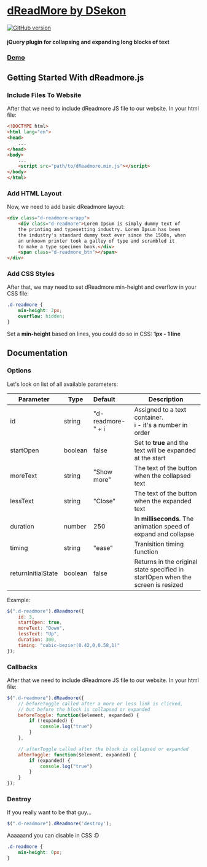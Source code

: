 # [dReadMore by DSekon](http://dsekon.ru/dReadmore/ "dReadMore by DSekon")
[![GitHub version](https://badge.fury.io/gh/DSekon%2FdReadmore.svg)](https://github.com/DSekon/dReadmore)
#### jQuery plugin for collapsing and expanding long blocks of text
### [Demo](http://dsekon.ru/dReadmore/ "Demo")
## Getting Started With dReadmore.js
### Include Files To Website

After that we need to include dReadmore JS file to our website. In your html file:
```html
<!DOCTYPE html>
<html lang="en">
<head>
    ...
</head>
<body>
    ...
    <script src="path/to/dReadmore.min.js"></script>
</body>
</html>
```
### Add HTML Layout
Now, we need to add basic dReadmore layout:
```html
<div class="d-readmore-wrapp">
    <div class="d-readmore">Lorem Ipsum is simply dummy text of
    the printing and typesetting industry. Lorem Ipsum has been
    the industry's standard dummy text ever since the 1500s, when
    an unknown printer took a galley of type and scrambled it
    to make a type specimen book.</div>
    <span class="d-readmore_btn"></span>
</div>
```

### Add CSS Styles
After that, we may need to set dReadmore min-height and overflow in your CSS file:
```css
.d-readmore {
    min-height: 2px;
    overflow: hidden;
}
```
Set a **min-height** based on lines, you could do so in CSS: **1px - 1 line**
## Documentation
### Options
Let's look on list of all available parameters:

| Parameter | Type | Default | Description |
| ------------- | ------------- | :------------- | ------------- |
| id | string | "d-readmore-" + i | Assigned to a text container.<br />i - it's a number in order |
| startOpen | boolean | false | Set to <b>true</b> and the text will be expanded at the start |
| moreText | string | "Show more" | The text of the button when the collapsed text |
| lessText | string | "Close" | The text of the button when the expanded text |
| duration | number | 250 | In <b>milliseconds</b>. The animation speed of expand and collapse |
| timing | string | "ease" | Tranisition timing function |
| returnInitialState | boolean | false | Returns in the original state specified in startOpen when the screen is resized |

Example:

```javascript
$(".d-readmore").dReadmore({
    id: 3,
    startOpen: true,
    moreText: "Down",
    lessText: "Up",
    duration: 300,
    timing: "cubic-bezier(0.42,0,0.58,1)"
});
```

### Callbacks
After that we need to include dReadmore JS file to our website. In your html file:

```javascript
$(".d-readmore").dReadmore({
    // beforeToggle called after a more or less link is clicked, 
    // but before the block is collapsed or expanded
    beforeToggle: function($element, expanded) {
        if (!expanded) {
            console.log("true")
        }
    },

    // afterToggle called after the block is collapsed or expanded
    afterToggle: function($element, expanded) {
        if (expanded) {
            console.log("true")
        }
    }
});
```
### Destroy
If you really want to be that guy...
```javascript
$(".d-readmore").dReadmore('destroy');
```

Aaaaaand you can disable in CSS :D
```css
.d-readmore {
    min-height: 0px;
}
```

